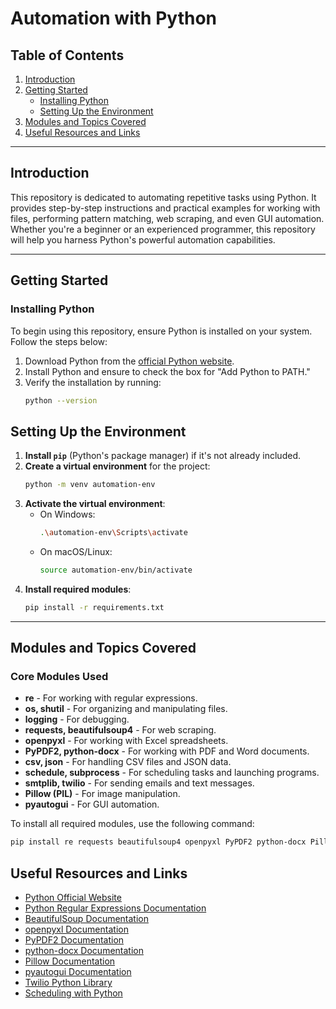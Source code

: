 # Automation with Python

## Table of Contents

1. [Introduction](#introduction)
2. [Getting Started](#getting-started)
   - [Installing Python](#installing-python)
   - [Setting Up the Environment](#setting-up-the-environment)
3. [Modules and Topics Covered](#modules-and-topics-covered)
4. [Useful Resources and Links](#useful-resources-and-links)

---

## Introduction

This repository is dedicated to automating repetitive tasks using Python. It provides step-by-step instructions and practical examples for working with files, performing pattern matching, web scraping, and even GUI automation. Whether you're a beginner or an experienced programmer, this repository will help you harness Python's powerful automation capabilities.

---

## Getting Started

### Installing Python
To begin using this repository, ensure Python is installed on your system. Follow the steps below:

1. Download Python from the [official Python website](https://www.python.org/downloads/).
2. Install Python and ensure to check the box for "Add Python to PATH."
3. Verify the installation by running:
   ```bash
   python --version
## Setting Up the Environment

1. **Install `pip`** (Python's package manager) if it's not already included.
2. **Create a virtual environment** for the project:
   ```bash
   python -m venv automation-env
   ```
3. **Activate the virtual environment**:
   - On Windows:
     ```bash
     .\automation-env\Scripts\activate
     ```
   - On macOS/Linux:
     ```bash
     source automation-env/bin/activate
     ```
4. **Install required modules**:
   ```bash
   pip install -r requirements.txt
   ```

---

## Modules and Topics Covered

### Core Modules Used
- **re** - For working with regular expressions.
- **os, shutil** - For organizing and manipulating files.
- **logging** - For debugging.
- **requests, beautifulsoup4** - For web scraping.
- **openpyxl** - For working with Excel spreadsheets.
- **PyPDF2, python-docx** - For working with PDF and Word documents.
- **csv, json** - For handling CSV files and JSON data.
- **schedule, subprocess** - For scheduling tasks and launching programs.
- **smtplib, twilio** - For sending emails and text messages.
- **Pillow (PIL)** - For image manipulation.
- **pyautogui** - For GUI automation.

To install all required modules, use the following command:
```bash
pip install re requests beautifulsoup4 openpyxl PyPDF2 python-docx Pillow pyautogui schedule twilio
```

## Useful Resources and Links

- [Python Official Website](https://www.python.org)
- [Python Regular Expressions Documentation](https://docs.python.org/3/library/re.html)
- [BeautifulSoup Documentation](https://www.crummy.com/software/BeautifulSoup/bs4/doc/)
- [openpyxl Documentation](https://openpyxl.readthedocs.io/en/stable/)
- [PyPDF2 Documentation](https://pythonhosted.org/PyPDF2/)
- [python-docx Documentation](https://python-docx.readthedocs.io/en/latest/)
- [Pillow Documentation](https://pillow.readthedocs.io/en/stable/)
- [pyautogui Documentation](https://pyautogui.readthedocs.io/en/latest/)
- [Twilio Python Library](https://www.twilio.com/docs/libraries/python)
- [Scheduling with Python](https://schedule.readthedocs.io/en/stable/)
